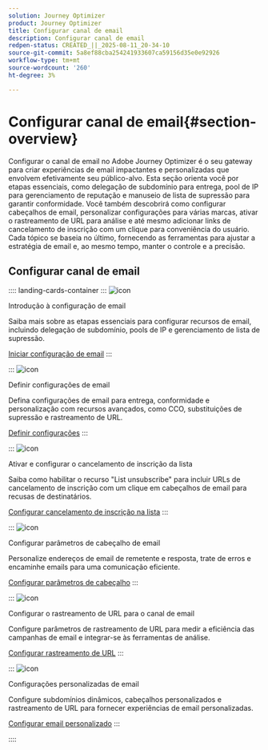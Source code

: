 ```yaml
---
solution: Journey Optimizer
product: Journey Optimizer
title: Configurar canal de email
description: Configurar canal de email
redpen-status: CREATED_||_2025-08-11_20-34-10
source-git-commit: 5a8ef88cba254241933607ca59156d35e0e92926
workflow-type: tm+mt
source-wordcount: '260'
ht-degree: 3%

---
```



# Configurar canal de email{#section-overview}

Configurar o canal de email no Adobe Journey Optimizer é o seu gateway para criar experiências de email impactantes e personalizadas que envolvem efetivamente seu público-alvo. Esta seção orienta você por etapas essenciais, como delegação de subdomínio para entrega, pool de IP para gerenciamento de reputação e manuseio de lista de supressão para garantir conformidade. Você também descobrirá como configurar cabeçalhos de email, personalizar configurações para várias marcas, ativar o rastreamento de URL para análise e até mesmo adicionar links de cancelamento de inscrição com um clique para conveniência do usuário. Cada tópico se baseia no último, fornecendo as ferramentas para ajustar a estratégia de email e, ao mesmo tempo, manter o controle e a precisão.

## Configurar canal de email

:::: landing-cards-container
:::
![icon](https://cdn.experienceleague.adobe.com/icons/circle-play.svg)

Introdução à configuração de email

Saiba mais sobre as etapas essenciais para configurar recursos de email, incluindo delegação de subdomínio, pools de IP e gerenciamento de lista de supressão.

[Iniciar configuração de email](../using/email/get-started-email-config.md)
:::

:::
![icon](https://cdn.experienceleague.adobe.com/icons/gear.svg)

Definir configurações de email

Defina configurações de email para entrega, conformidade e personalização com recursos avançados, como CCO, substituições de supressão e rastreamento de URL.

[Definir configurações](../using/email/email-settings.md)
:::

:::
![icon](https://cdn.experienceleague.adobe.com/icons/list-check.svg)

Ativar e configurar o cancelamento de inscrição da lista

Saiba como habilitar o recurso &quot;List unsubscribe&quot; para incluir URLs de cancelamento de inscrição com um clique em cabeçalhos de email para recusas de destinatários.

[Configurar cancelamento de inscrição na lista](../using/email/list-unsubscribe.md)
:::

:::
![icon](https://cdn.experienceleague.adobe.com/icons/gear.svg)

Configurar parâmetros de cabeçalho de email

Personalize endereços de email de remetente e resposta, trate de erros e encaminhe emails para uma comunicação eficiente.

[Configurar parâmetros de cabeçalho](../using/email/header-parameters.md)
:::

:::
![icon](https://cdn.experienceleague.adobe.com/icons/chart-line.svg)

Configurar o rastreamento de URL para o canal de email

Configure parâmetros de rastreamento de URL para medir a eficiência das campanhas de email e integrar-se às ferramentas de análise.

[Configurar rastreamento de URL](../using/email/url-tracking.md)
:::

:::
![icon](https://cdn.experienceleague.adobe.com/icons/bullseye.svg)

Configurações personalizadas de email

Configure subdomínios dinâmicos, cabeçalhos personalizados e rastreamento de URL para fornecer experiências de email personalizadas.

[Configurar email personalizado](../using/email/surface-personalization.md)
:::

::::
